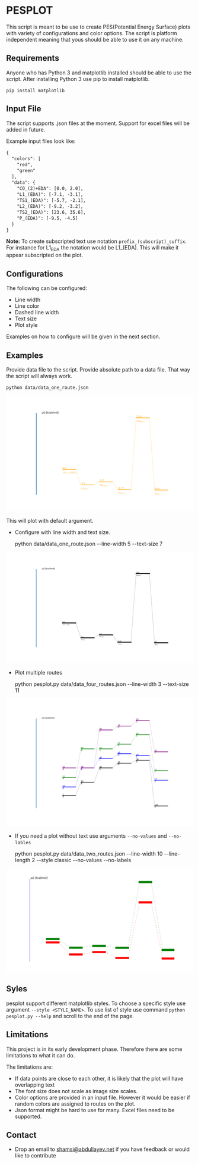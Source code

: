 # PESPLOT
This script is meant to be use to create PES(Potential Energy Surface) plots with
variety of configurations and color options. The script is platform independent meaning
that yous should be able to use it on any machine.
## Requirements
Anyone who has Python 3 and matplotlib installed should be able to use the script.
After installing Python 3 use pip to install matplotlib.

    pip install matplotlib

## Input File
The script supports .json files at the moment. Support for excel files will be added in
future.

Example input files look like:

    {
      "colors": [
        "red",
        "green"
      ],
      "data": {
        "CO_(2)+EDA": [0.0, 2.0],
        "L1_(EDA)": [-7.1, -3.1],
        "TS1_(EDA)": [-5.7, -2.1],
        "L2_(EDA)": [-9.2, -3.2],
        "TS2_(EDA)": [23.6, 35.6],
        "P_(EDA)": [-9.5, -4.5]
      }
    }

**Note:** To create subscripted text use notation `prefix_(subscript)_suffix`. For
instance for L1<sub>EDA</sub> the notation would be L1_(EDA). This will make it appear
subscripted on the plot.

## Configurations
The following can be configured:
* Line width
* Line color
* Dashed line width
* Text size
* Plot style

Examples on how to configure will be given in the next section.

## Examples
Provide data file to the script. Provide absolute path to a data file. That way the script
will always work.

    python data/data_one_route.json

![localImage](./img/default_one_route.png)

This will plot with default argument.

* Configure with line width and text size.

    python data/data_one_route.json --line-width 5 --text-size 7

![localImage](./img/one_route_width_txt_size.png)

* Plot multiple routes

   python pesplot.py data/data_four_routes.json --line-width 3 --text-size 11

![localImage](./img/four_routes.png)

* If you need a plot without text use arguments `--no-values` and `--no-lables`

   python pesplot.py data/data_two_routes.json --line-width 10 --line-length 2 --style  classic --no-values --no-labels

![LocalImage](./img/vanila_two_routes.png)

## Syles
pesplot support different matplotlib styles. To choose a specific style use argument
`--style <STYLE_NAME>`. To use list of style use command `python pesplot.py --help` and
scroll to the end of the page.

## Limitations
This project is in its early development phase. Therefore there are some limitations to
what it can do.

The limitations are:
* If data points are close to each other, it is likely that the plot will have overlapping
text
* The font size does not scale as image size scales.
* Color options are provided in an input file. However it would be easier if random colors
are assigned to routes on the plot.
* Json format might be hard to use for many. Excel files need to be supported.

## Contact
* Drop an email to shamsi@abdullayev.net if you have feedback or would like to contribute



